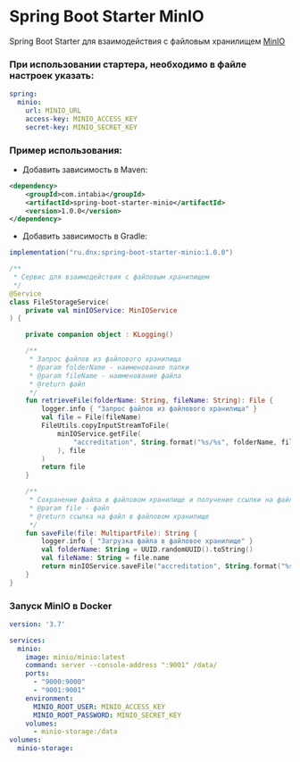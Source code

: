 # Spring Boot Starter MinIO

Spring Boot Starter для взаимодействия с файловым хранилищем [MinIO](https://docs.min.io/docs/minio-quickstart-guide.html)

### При использовании стартера, необходимо в файле настроек указать:

```yaml
spring:  
  minio:
    url: MINIO_URL
    access-key: MINIO_ACCESS_KEY
    secret-key: MINIO_SECRET_KEY
```

### Пример использования:

- Добавить зависимость в Maven:

```xml
<dependency>
    <groupId>com.intabia</groupId>
    <artifactId>spring-boot-starter-minio</artifactId>
    <version>1.0.0</version>
</dependency>
```

- Добавить зависимость в Gradle:

```groovy
implementation("ru.dnx:spring-boot-starter-minio:1.0.0")
```

```kotlin
/**
 * Сервис для взаимодействия с файловым хранилищем
 */
@Service
class FileStorageService(
    private val minIOService: MinIOService
) {

    private companion object : KLogging()

    /**
     * Запрос файлов из файлового хранилища
     * @param folderName - наименование папки
     * @param fileName - наименование файла
     * @return файл
     */
    fun retrieveFile(folderName: String, fileName: String): File {
        logger.info { "Запрос файлов из файлового хранилища" }
        val file = File(fileName)
        FileUtils.copyInputStreamToFile(
            minIOService.getFile(
                "accreditation", String.format("%s/%s", folderName, fileName)
            ), file
        )
        return file
    }

    /**
     * Сохранение файла в файловом хранилище и получение ссылки на файл
     * @param file - файл
     * @return ссылка на файл в файловом хранилище
     */
    fun saveFile(file: MultipartFile): String {
        logger.info { "Загрузка файла в файловое хранилище" }
        val folderName: String = UUID.randomUUID().toString()
        val fileName: String = file.name
        return minIOService.saveFile("accreditation", String.format("%s/%s", folderName, fileName), file)
    }
}
```

### Запуск MinIO в Docker

```yaml
version: '3.7'

services:
  minio:
    image: minio/minio:latest
    command: server --console-address ":9001" /data/
    ports:
      - "9000:9000"
      - "9001:9001"
    environment:
      MINIO_ROOT_USER: MINIO_ACCESS_KEY
      MINIO_ROOT_PASSWORD: MINIO_SECRET_KEY
    volumes:
      - minio-storage:/data
volumes:
  minio-storage:
```
